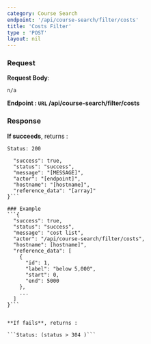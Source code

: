 ```yaml
---
category: Course Search
endpoint: '/api/course-search/filter/costs'
title: 'Costs Filter'
type : 'POST'
layout: nil
---
```


### Request

**Request Body**: 

```n/a```

**Endpoint : `URL` /api/course-search/filter/costs** 

### Response

**If succeeds**, returns : 

```Status: 200```
```{
  "success": true,
  "status": "success",
  "message": "[MESSAGE]",
  "actor": "[endpoint]",
  "hostname": "[hostname]",
  "reference_data": "[array]"
}```

### Example
```{
  "success": true,
  "status": "success",
  "message": "cost list",
  "actor": "/api/course-search/filter/costs",
  "hostname": [hostname]",
  "reference_data": [
    {
      "id": 1,
      "label": "below 5,000",
      "start": 0,
      "end": 5000
    },
    ...
  ]
}```


**If fails**, returns : 

```Status: (status > 304 )```

